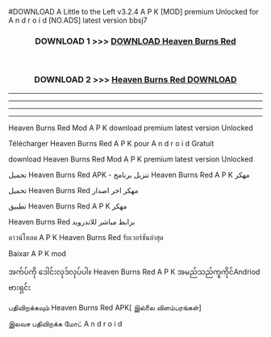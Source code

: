 #DOWNLOAD A Little to the Left v3.2.4 A P K [MOD] premium Unlocked for A n d r o i d [NO.ADS] latest version bbsj7 



<div align="center">

<h3>DOWNLOAD 1 >>> <a href="https://downloadmod1.web.app/?judul=Heaven Burns Red ">DOWNLOAD Heaven Burns Red </a></h3><br>

<h3>DOWNLOAD 2 >>> <a href="https://downloadmod1.web.app/?judul=Heaven Burns Red ">Heaven Burns Red  DOWNLOAD </a></h3>

</div>


----------------------------------------------------------

----------------------------------------------------------

----------------------------------------------------------

----------------------------------------------------------


Heaven Burns Red  Mod A P K download premium latest version Unlocked

Télécharger Heaven Burns Red  A P K pour A n d r o i d Gratuit

download Heaven Burns Red  Mod A P K premium latest version Unlocked

تحميل Heaven Burns Red  APK - تنزيل برنامج Heaven Burns Red  A P K مهكر

تحميل Heaven Burns Red  مهكر اخر اصدار

تطبيق Heaven Burns Red  A P K مهكر

Heaven Burns Red  برابط مباشر للاندرويد

ดาวน์โหลด A P K Heaven Burns Red  รับเวอร์ชันล่าสุด

Baixar A P K mod

အက်ပ်ကို ဒေါင်းလုဒ်လုပ်ပါ။ Heaven Burns Red  A P K အမည်သည်ကူကိုင်Andriod ဗားရှင်း

பதிவிறக்கவும் Heaven Burns Red  APK[ இல்லை விளம்பரங்கள்] 
 
இலவச பதிவிறக்க மோட் A n d r o i d



